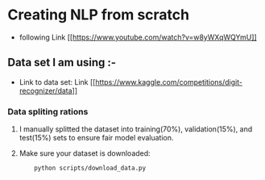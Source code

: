 # Creating NLP from scratch

- following Link [[https://www.youtube.com/watch?v=w8yWXqWQYmU]]

## Data set I am using :-

- Link to data set: Link [[https://www.kaggle.com/competitions/digit-recognizer/data]]

### Data spliting rations

1. I manually splitted the dataset into training(70%), validation(15%), and test(15%) sets to ensure fair model evaluation.

2. Make sure your dataset is downloaded:

    ```bash
        python scripts/download_data.py
    ```
